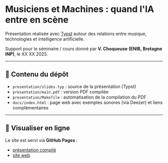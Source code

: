 # Musiciens et Machines : quand l'IA entre en scène

Présentation réalisée avec [Typst](https://typst.app) autour des relations entre musique, technologies et intelligence artificielle.

Support pour le séminaire / cours donné par **V. Choqueuse (ENIB, Bretagne INP)**, le XX XX 2025.

---

## 📂 Contenu du dépôt

- `presentation/slides.typ` : source de la présentation (Typst)
- `presentation/main.pdf` : version PDF compilée
- `presentation/Makefile` : automatisation de la compilation du PDF
- `docs/index.html` : page web avec exemples sonores (via Deezer) et liens complémentaires

---

## 🚀 Visualiser en ligne

Le site est servi via **GitHub Pages** :

- [présentation compilé](https://github.com/vincentchoqueuse/seminar_music_ai_fr/blob/main/typst/main.pdf)
- [site web](https://github.com/vincentchoqueuse/seminar_music_ai_fr/blob/main/typst/main.pdf)
